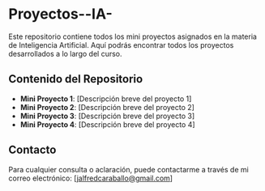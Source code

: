 # Proyectos--IA-

Este repositorio contiene todos los mini proyectos asignados en la materia de Inteligencia Artificial. Aquí podrás encontrar todos los proyectos desarrollados a lo largo del curso.

## Contenido del Repositorio

- **Mini Proyecto 1**: [Descripción breve del proyecto 1]
- **Mini Proyecto 2**: [Descripción breve del proyecto 2]
- **Mini Proyecto 3**: [Descripción breve del proyecto 3]
- **Mini Proyecto 4**: [Descripción breve del proyecto 4]

## Contacto

Para cualquier consulta o aclaración, puede contactarme a través de mi correo electrónico: [jalfredcaraballo@gmail.com]

